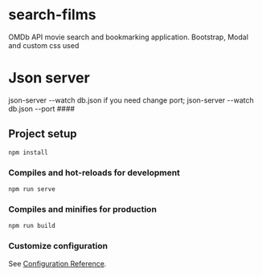 # search-films
OMDb API movie search and bookmarking application.
Bootstrap, Modal and custom css used

# Json server 
json-server --watch db.json
if you need change port;
json-server --watch db.json --port ####
## Project setup
```
npm install
```

### Compiles and hot-reloads for development
```
npm run serve
```

### Compiles and minifies for production
```
npm run build
```

### Customize configuration
See [Configuration Reference](https://cli.vuejs.org/config/).
